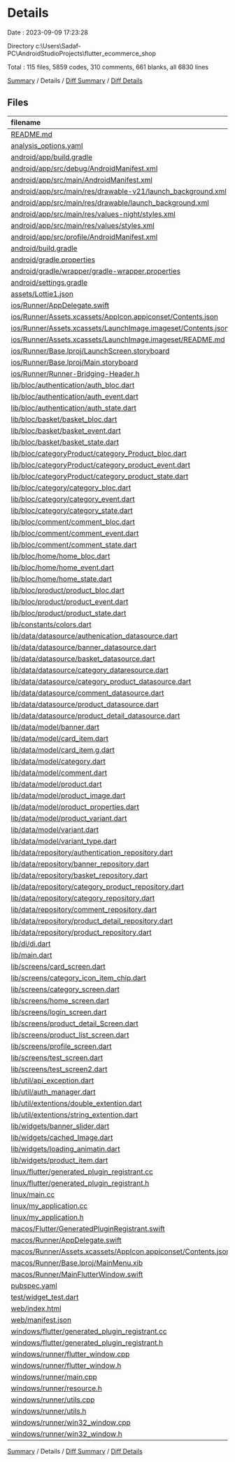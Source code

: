 # Details

Date : 2023-09-09 17:23:28

Directory c:\\Users\\Sadaf-PC\\AndroidStudioProjects\\flutter_ecommerce_shop

Total : 115 files,  5859 codes, 310 comments, 661 blanks, all 6830 lines

[Summary](results.md) / Details / [Diff Summary](diff.md) / [Diff Details](diff-details.md)

## Files
| filename | language | code | comment | blank | total |
| :--- | :--- | ---: | ---: | ---: | ---: |
| [README.md](/README.md) | Markdown | 10 | 0 | 7 | 17 |
| [analysis_options.yaml](/analysis_options.yaml) | YAML | 3 | 23 | 4 | 30 |
| [android/app/build.gradle](/android/app/build.gradle) | Groovy | 55 | 5 | 13 | 73 |
| [android/app/src/debug/AndroidManifest.xml](/android/app/src/debug/AndroidManifest.xml) | XML | 4 | 4 | 1 | 9 |
| [android/app/src/main/AndroidManifest.xml](/android/app/src/main/AndroidManifest.xml) | XML | 44 | 9 | 2 | 55 |
| [android/app/src/main/res/drawable-v21/launch_background.xml](/android/app/src/main/res/drawable-v21/launch_background.xml) | XML | 4 | 7 | 2 | 13 |
| [android/app/src/main/res/drawable/launch_background.xml](/android/app/src/main/res/drawable/launch_background.xml) | XML | 4 | 7 | 2 | 13 |
| [android/app/src/main/res/values-night/styles.xml](/android/app/src/main/res/values-night/styles.xml) | XML | 9 | 9 | 1 | 19 |
| [android/app/src/main/res/values/styles.xml](/android/app/src/main/res/values/styles.xml) | XML | 9 | 9 | 1 | 19 |
| [android/app/src/profile/AndroidManifest.xml](/android/app/src/profile/AndroidManifest.xml) | XML | 4 | 4 | 1 | 9 |
| [android/build.gradle](/android/build.gradle) | Groovy | 27 | 0 | 5 | 32 |
| [android/gradle.properties](/android/gradle.properties) | Properties | 3 | 0 | 1 | 4 |
| [android/gradle/wrapper/gradle-wrapper.properties](/android/gradle/wrapper/gradle-wrapper.properties) | Properties | 5 | 0 | 1 | 6 |
| [android/settings.gradle](/android/settings.gradle) | Groovy | 8 | 0 | 4 | 12 |
| [assets/Lottie1.json](/assets/Lottie1.json) | JSON | 1 | 0 | 0 | 1 |
| [ios/Runner/AppDelegate.swift](/ios/Runner/AppDelegate.swift) | Swift | 12 | 0 | 2 | 14 |
| [ios/Runner/Assets.xcassets/AppIcon.appiconset/Contents.json](/ios/Runner/Assets.xcassets/AppIcon.appiconset/Contents.json) | JSON | 122 | 0 | 1 | 123 |
| [ios/Runner/Assets.xcassets/LaunchImage.imageset/Contents.json](/ios/Runner/Assets.xcassets/LaunchImage.imageset/Contents.json) | JSON | 23 | 0 | 1 | 24 |
| [ios/Runner/Assets.xcassets/LaunchImage.imageset/README.md](/ios/Runner/Assets.xcassets/LaunchImage.imageset/README.md) | Markdown | 3 | 0 | 2 | 5 |
| [ios/Runner/Base.lproj/LaunchScreen.storyboard](/ios/Runner/Base.lproj/LaunchScreen.storyboard) | XML | 36 | 1 | 1 | 38 |
| [ios/Runner/Base.lproj/Main.storyboard](/ios/Runner/Base.lproj/Main.storyboard) | XML | 25 | 1 | 1 | 27 |
| [ios/Runner/Runner-Bridging-Header.h](/ios/Runner/Runner-Bridging-Header.h) | C++ | 1 | 0 | 1 | 2 |
| [lib/bloc/authentication/auth_bloc.dart](/lib/bloc/authentication/auth_bloc.dart) | Dart | 15 | 0 | 2 | 17 |
| [lib/bloc/authentication/auth_event.dart](/lib/bloc/authentication/auth_event.dart) | Dart | 6 | 0 | 2 | 8 |
| [lib/bloc/authentication/auth_state.dart](/lib/bloc/authentication/auth_state.dart) | Dart | 8 | 0 | 5 | 13 |
| [lib/bloc/basket/basket_bloc.dart](/lib/bloc/basket/basket_bloc.dart) | Dart | 15 | 0 | 2 | 17 |
| [lib/bloc/basket/basket_event.dart](/lib/bloc/basket/basket_event.dart) | Dart | 2 | 0 | 2 | 4 |
| [lib/bloc/basket/basket_state.dart](/lib/bloc/basket/basket_state.dart) | Dart | 9 | 0 | 4 | 13 |
| [lib/bloc/categoryProduct/category_Product_bloc.dart](/lib/bloc/categoryProduct/category_Product_bloc.dart) | Dart | 17 | 0 | 2 | 19 |
| [lib/bloc/categoryProduct/category_product_event.dart](/lib/bloc/categoryProduct/category_product_event.dart) | Dart | 5 | 0 | 2 | 7 |
| [lib/bloc/categoryProduct/category_product_state.dart](/lib/bloc/categoryProduct/category_product_state.dart) | Dart | 9 | 0 | 5 | 14 |
| [lib/bloc/category/category_bloc.dart](/lib/bloc/category/category_bloc.dart) | Dart | 15 | 0 | 2 | 17 |
| [lib/bloc/category/category_event.dart](/lib/bloc/category/category_event.dart) | Dart | 2 | 0 | 2 | 4 |
| [lib/bloc/category/category_state.dart](/lib/bloc/category/category_state.dart) | Dart | 9 | 0 | 5 | 14 |
| [lib/bloc/comment/comment_bloc.dart](/lib/bloc/comment/comment_bloc.dart) | Dart | 19 | 0 | 4 | 23 |
| [lib/bloc/comment/comment_event.dart](/lib/bloc/comment/comment_event.dart) | Dart | 10 | 0 | 4 | 14 |
| [lib/bloc/comment/comment_state.dart](/lib/bloc/comment/comment_state.dart) | Dart | 12 | 0 | 6 | 18 |
| [lib/bloc/home/home_bloc.dart](/lib/bloc/home/home_bloc.dart) | Dart | 31 | 0 | 3 | 34 |
| [lib/bloc/home/home_event.dart](/lib/bloc/home/home_event.dart) | Dart | 2 | 0 | 2 | 4 |
| [lib/bloc/home/home_state.dart](/lib/bloc/home/home_state.dart) | Dart | 16 | 0 | 6 | 22 |
| [lib/bloc/product/product_bloc.dart](/lib/bloc/product/product_bloc.dart) | Dart | 38 | 0 | 5 | 43 |
| [lib/bloc/product/product_event.dart](/lib/bloc/product/product_event.dart) | Dart | 14 | 0 | 5 | 19 |
| [lib/bloc/product/product_state.dart](/lib/bloc/product/product_state.dart) | Dart | 18 | 0 | 6 | 24 |
| [lib/constants/colors.dart](/lib/constants/colors.dart) | Dart | 9 | 0 | 2 | 11 |
| [lib/data/datasource/authenication_datasource.dart](/lib/data/datasource/authenication_datasource.dart) | Dart | 44 | 0 | 6 | 50 |
| [lib/data/datasource/banner_datasource.dart](/lib/data/datasource/banner_datasource.dart) | Dart | 23 | 0 | 3 | 26 |
| [lib/data/datasource/basket_datasource.dart](/lib/data/datasource/basket_datasource.dart) | Dart | 32 | 0 | 7 | 39 |
| [lib/data/datasource/category_dataresource.dart](/lib/data/datasource/category_dataresource.dart) | Dart | 23 | 0 | 3 | 26 |
| [lib/data/datasource/category_product_datasource.dart](/lib/data/datasource/category_product_datasource.dart) | Dart | 30 | 0 | 3 | 33 |
| [lib/data/datasource/comment_datasource.dart](/lib/data/datasource/comment_datasource.dart) | Dart | 43 | 0 | 5 | 48 |
| [lib/data/datasource/product_datasource.dart](/lib/data/datasource/product_datasource.dart) | Dart | 55 | 0 | 7 | 62 |
| [lib/data/datasource/product_detail_datasource.dart](/lib/data/datasource/product_detail_datasource.dart) | Dart | 130 | 0 | 10 | 140 |
| [lib/data/model/banner.dart](/lib/data/model/banner.dart) | Dart | 15 | 0 | 2 | 17 |
| [lib/data/model/card_item.dart](/lib/data/model/card_item.dart) | Dart | 35 | 1 | 11 | 47 |
| [lib/data/model/card_item.g.dart](/lib/data/model/card_item.g.dart) | Dart | 54 | 4 | 8 | 66 |
| [lib/data/model/category.dart](/lib/data/model/category.dart) | Dart | 20 | 0 | 3 | 23 |
| [lib/data/model/comment.dart](/lib/data/model/comment.dart) | Dart | 22 | 0 | 3 | 25 |
| [lib/data/model/product.dart](/lib/data/model/product.dart) | Dart | 42 | 0 | 2 | 44 |
| [lib/data/model/product_image.dart](/lib/data/model/product_image.dart) | Dart | 11 | 0 | 1 | 12 |
| [lib/data/model/product_properties.dart](/lib/data/model/product_properties.dart) | Dart | 11 | 0 | 2 | 13 |
| [lib/data/model/product_variant.dart](/lib/data/model/product_variant.dart) | Dart | 7 | 0 | 3 | 10 |
| [lib/data/model/variant.dart](/lib/data/model/variant.dart) | Dart | 17 | 0 | 3 | 20 |
| [lib/data/model/variant_type.dart](/lib/data/model/variant_type.dart) | Dart | 32 | 0 | 5 | 37 |
| [lib/data/repository/authentication_repository.dart](/lib/data/repository/authentication_repository.dart) | Dart | 39 | 0 | 6 | 45 |
| [lib/data/repository/banner_repository.dart](/lib/data/repository/banner_repository.dart) | Dart | 20 | 0 | 4 | 24 |
| [lib/data/repository/basket_repository.dart](/lib/data/repository/basket_repository.dart) | Dart | 40 | 0 | 6 | 46 |
| [lib/data/repository/category_product_repository.dart](/lib/data/repository/category_product_repository.dart) | Dart | 22 | 0 | 4 | 26 |
| [lib/data/repository/category_repository.dart](/lib/data/repository/category_repository.dart) | Dart | 20 | 0 | 3 | 23 |
| [lib/data/repository/comment_repository.dart](/lib/data/repository/comment_repository.dart) | Dart | 32 | 0 | 5 | 37 |
| [lib/data/repository/product_detail_repository.dart](/lib/data/repository/product_detail_repository.dart) | Dart | 79 | 0 | 8 | 87 |
| [lib/data/repository/product_repository.dart](/lib/data/repository/product_repository.dart) | Dart | 40 | 0 | 5 | 45 |
| [lib/di/di.dart](/lib/di/di.dart) | Dart | 50 | 4 | 20 | 74 |
| [lib/main.dart](/lib/main.dart) | Dart | 221 | 1 | 14 | 236 |
| [lib/screens/card_screen.dart](/lib/screens/card_screen.dart) | Dart | 373 | 0 | 13 | 386 |
| [lib/screens/category_icon_item_chip.dart](/lib/screens/category_icon_item_chip.dart) | Dart | 69 | 0 | 4 | 73 |
| [lib/screens/category_screen.dart](/lib/screens/category_screen.dart) | Dart | 109 | 1 | 7 | 117 |
| [lib/screens/home_screen.dart](/lib/screens/home_screen.dart) | Dart | 337 | 1 | 22 | 360 |
| [lib/screens/login_screen.dart](/lib/screens/login_screen.dart) | Dart | 165 | 0 | 5 | 170 |
| [lib/screens/product_detail_Screen.dart](/lib/screens/product_detail_Screen.dart) | Dart | 1,199 | 18 | 44 | 1,261 |
| [lib/screens/product_list_screen.dart](/lib/screens/product_list_screen.dart) | Dart | 115 | 0 | 8 | 123 |
| [lib/screens/profile_screen.dart](/lib/screens/profile_screen.dart) | Dart | 97 | 10 | 4 | 111 |
| [lib/screens/test_screen.dart](/lib/screens/test_screen.dart) | Dart | 40 | 0 | 3 | 43 |
| [lib/screens/test_screen2.dart](/lib/screens/test_screen2.dart) | Dart | 14 | 0 | 3 | 17 |
| [lib/util/api_exception.dart](/lib/util/api_exception.dart) | Dart | 5 | 0 | 1 | 6 |
| [lib/util/auth_manager.dart](/lib/util/auth_manager.dart) | Dart | 22 | 0 | 5 | 27 |
| [lib/util/extentions/double_extention.dart](/lib/util/extentions/double_extention.dart) | Dart | 7 | 0 | 2 | 9 |
| [lib/util/extentions/string_extention.dart](/lib/util/extentions/string_extention.dart) | Dart | 9 | 0 | 2 | 11 |
| [lib/widgets/banner_slider.dart](/lib/widgets/banner_slider.dart) | Dart | 57 | 9 | 8 | 74 |
| [lib/widgets/cached_Image.dart](/lib/widgets/cached_Image.dart) | Dart | 25 | 0 | 3 | 28 |
| [lib/widgets/loading_animatin.dart](/lib/widgets/loading_animatin.dart) | Dart | 22 | 0 | 4 | 26 |
| [lib/widgets/product_item.dart](/lib/widgets/product_item.dart) | Dart | 175 | 0 | 3 | 178 |
| [linux/flutter/generated_plugin_registrant.cc](/linux/flutter/generated_plugin_registrant.cc) | C++ | 11 | 4 | 5 | 20 |
| [linux/flutter/generated_plugin_registrant.h](/linux/flutter/generated_plugin_registrant.h) | C++ | 5 | 5 | 6 | 16 |
| [linux/main.cc](/linux/main.cc) | C++ | 5 | 0 | 2 | 7 |
| [linux/my_application.cc](/linux/my_application.cc) | C++ | 74 | 11 | 20 | 105 |
| [linux/my_application.h](/linux/my_application.h) | C++ | 7 | 7 | 5 | 19 |
| [macos/Flutter/GeneratedPluginRegistrant.swift](/macos/Flutter/GeneratedPluginRegistrant.swift) | Swift | 14 | 3 | 4 | 21 |
| [macos/Runner/AppDelegate.swift](/macos/Runner/AppDelegate.swift) | Swift | 8 | 0 | 2 | 10 |
| [macos/Runner/Assets.xcassets/AppIcon.appiconset/Contents.json](/macos/Runner/Assets.xcassets/AppIcon.appiconset/Contents.json) | JSON | 68 | 0 | 1 | 69 |
| [macos/Runner/Base.lproj/MainMenu.xib](/macos/Runner/Base.lproj/MainMenu.xib) | XML | 343 | 0 | 1 | 344 |
| [macos/Runner/MainFlutterWindow.swift](/macos/Runner/MainFlutterWindow.swift) | Swift | 12 | 0 | 4 | 16 |
| [pubspec.yaml](/pubspec.yaml) | YAML | 74 | 46 | 31 | 151 |
| [test/widget_test.dart](/test/widget_test.dart) | Dart | 14 | 10 | 7 | 31 |
| [web/index.html](/web/index.html) | HTML | 37 | 16 | 6 | 59 |
| [web/manifest.json](/web/manifest.json) | JSON | 35 | 0 | 1 | 36 |
| [windows/flutter/generated_plugin_registrant.cc](/windows/flutter/generated_plugin_registrant.cc) | C++ | 9 | 4 | 5 | 18 |
| [windows/flutter/generated_plugin_registrant.h](/windows/flutter/generated_plugin_registrant.h) | C++ | 5 | 5 | 6 | 16 |
| [windows/runner/flutter_window.cpp](/windows/runner/flutter_window.cpp) | C++ | 45 | 4 | 13 | 62 |
| [windows/runner/flutter_window.h](/windows/runner/flutter_window.h) | C++ | 20 | 5 | 9 | 34 |
| [windows/runner/main.cpp](/windows/runner/main.cpp) | C++ | 30 | 4 | 10 | 44 |
| [windows/runner/resource.h](/windows/runner/resource.h) | C++ | 9 | 6 | 2 | 17 |
| [windows/runner/utils.cpp](/windows/runner/utils.cpp) | C++ | 53 | 2 | 10 | 65 |
| [windows/runner/utils.h](/windows/runner/utils.h) | C++ | 8 | 6 | 6 | 20 |
| [windows/runner/win32_window.cpp](/windows/runner/win32_window.cpp) | C++ | 183 | 15 | 48 | 246 |
| [windows/runner/win32_window.h](/windows/runner/win32_window.h) | C++ | 48 | 29 | 22 | 99 |

[Summary](results.md) / Details / [Diff Summary](diff.md) / [Diff Details](diff-details.md)